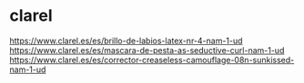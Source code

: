 # clarel

<a href="https://www.clarel.es/es/mascara-de-pesta-as-volume-lover-nam-1-ud"></a>
https://www.clarel.es/es/brillo-de-labios-latex-nr-4-nam-1-ud
https://www.clarel.es/es/mascara-de-pesta-as-seductive-curl-nam-1-ud
https://www.clarel.es/es/corrector-creaseless-camouflage-08n-sunkissed-nam-1-ud

